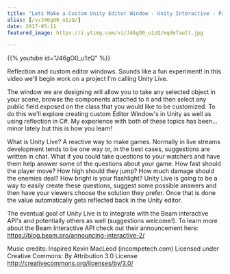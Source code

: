 ```yaml
---
title: "Lets Make a Custom Unity Editor Window - Unity Interactive - Part 1"
alias: [/v/J46gO0_u1zQ/]
date: 2017-05-11
featured_image: https://i.ytimg.com/vi/J46gO0_u1zQ/mqdefault.jpg

---
```


{{% youtube id="J46gO0_u1zQ" %}}

Reflection and custom editor windows. Sounds like a fun experiment! In this video we'll begin work on a project I'm calling Unity Live.

The window we are designing will allow you to take any selected object in your scene, browse the components attached to it and then select any public field exposed on the class that you would like to be customized. To do this we'll explore creating custom Editor Window's in Unity as well as using reflection in C#. My experience with both of these topics has been... minor lately but this is how you learn!

What is Unity Live? A reactive way to make games. Normally in live streams development tends to be one way or, in the best cases, suggestions are written in chat. What if you could take questions to your watchers and have them help answer some of the questions about your game. How fast should the player move? How high should they jump? How much damage should the enemies deal? How bright is your flashlight? Unity Live is going to be a way to easily create these questions, suggest some possible answers and then have your viewers choose the solution they prefer. Once that is done the value automatically gets reflected back in the Unity editor.

The eventual goal of Unity Live is to integrate with the Beam interactive API's and potentially others as well (suggestions welcome!). To learn more about the Beam Interactive API check out their announcement here: https://blog.beam.pro/announcing-interactive-2/

Music credits:
Inspired Kevin MacLeod (incompetech.com)
Licensed under Creative Commons: By Attribution 3.0 License
http://creativecommons.org/licenses/by/3.0/